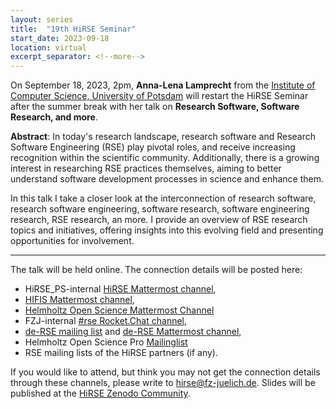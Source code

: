 ```yaml
---
layout: series
title:  "19th HiRSE Seminar"
start_date: 2023-09-18
location: virtual
excerpt_separator: <!--more-->
---
```


On September 18, 2023, 2pm, **Anna-Lena Lamprecht** from the [Institute of Computer Science, University of Potsdam](https://www.uni-potsdam.de/en/cs-se/team/prof-dr-anna-lena-lamprecht) will restart the HiRSE Seminar after the summer break with her talk on **Research Software, Software Research, and more**. 
<!--more-->

**Abstract**:
In today's research landscape, research software and Research Software Engineering (RSE) play pivotal roles, and receive increasing recognition within the scientific community. Additionally, there is a growing interest in researching RSE practices themselves, aiming to better understand software development processes in science and enhance them.

In this talk I take a closer look at the interconnection of research software, research software engineering, software research, software engineering research, RSE research, an more. I provide an overview of RSE research topics and initiatives, offering insights into this evolving field and presenting opportunities for involvement.


***

The talk will be held online. The connection details will be posted here:

* HiRSE_PS-internal [HiRSE Mattermost channel](https://mattermost.hzdr.de/hirse),
* [HIFIS Mattermost channel](https://mattermost.hzdr.de/hifis), 
* [Helmholtz Open Science Mattermost Channel](https://mattermost.hzdr.de/open-science)
* FZJ-internal [#rse Rocket.Chat channel](https://chat.fz-juelich.de/channel/rse),
* [de-RSE mailing list](https://de-rse.org/de/join.html) and [de-RSE Mattermost channel](https://chat.gwdg.de/channel/derse),
* Helmholtz Open Science Pro [Mailinglist](https://os.helmholtz.de/en/newsroom/mailing-list/)
* RSE mailing lists of the HiRSE partners (if any).

If you would like to attend, but think you may not get the connection details through these channels, please write to [hirse@fz-juelich.de](mailto:hirse@fz-juelich.de). Slides will be published at the [HiRSE Zenodo Community](https://zenodo.org/communities/hirse/).
